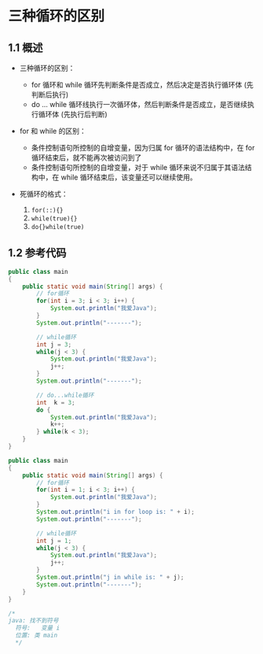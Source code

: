 # 三种循环的区别

## 1.1 概述

- 三种循环的区别：
  - for 循环和 while 循环先判断条件是否成立，然后决定是否执行循环体 (先判断后执行)
  - do ... while 循环线执行一次循环体，然后判断条件是否成立，是否继续执行循环体 (先执行后判断)

- for 和 while 的区别：
  - 条件控制语句所控制的自增变量，因为归属 for 循环的语法结构中，在 for 循环结束后，就不能再次被访问到了
  - 条件控制语句所控制的自增变量，对于 while 循环来说不归属于其语法结构中，在 while 循环结束后，该变量还可以继续使用。

- 死循环的格式：
  1. `for(::){}`
  2. `while(true){}`
  3. `do{}while(true)`

## 1.2 参考代码

```java
public class main
{
    public static void main(String[] args) {
        // for循环
        for(int i = 3; i < 3; i++) {
            System.out.println("我爱Java");
        }
        System.out.println("-------");

        // while循环
        int j = 3;
        while(j < 3) {
            System.out.println("我爱Java");
            j++;
        }
        System.out.println("-------");

        // do...while循环
        int  k = 3;
        do {
            System.out.println("我爱Java");
            k++;
        } while(k < 3);
    }
}

```

```java
public class main
{
    public static void main(String[] args) {
        // for循环
        for(int i = 1; i < 3; i++) {
            System.out.println("我爱Java");
        }
        System.out.println("i in for loop is: " + i);
        System.out.println("-------");

        // while循环
        int j = 1;
        while(j < 3) {
            System.out.println("我爱Java");
            j++;
        }
        System.out.println("j in while is: " + j);
        System.out.println("-------");
    }
}
```

```java
/*
java: 找不到符号
  符号:   变量 i
  位置: 类 main
  */
```
